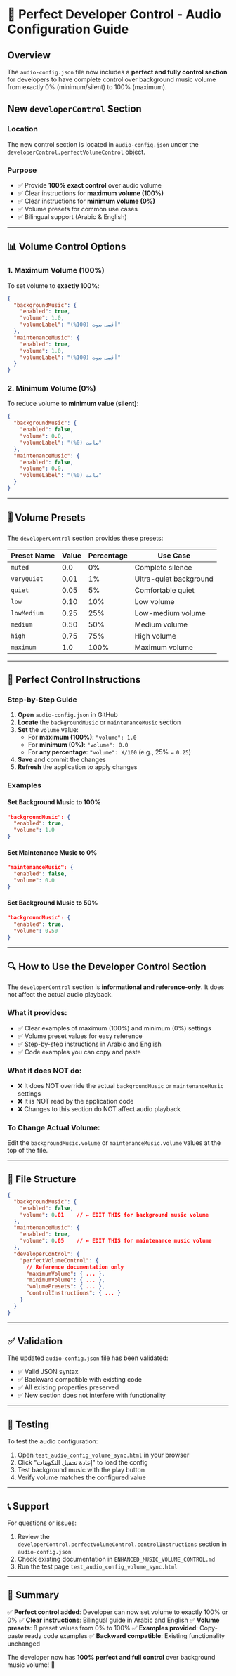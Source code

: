 # 🎯 Perfect Developer Control - Audio Configuration Guide

## Overview

The `audio-config.json` file now includes a **perfect and fully control section** for developers to have complete control over background music volume from exactly 0% (minimum/silent) to 100% (maximum).

## New `developerControl` Section

### Location
The new control section is located in `audio-config.json` under the `developerControl.perfectVolumeControl` object.

### Purpose
- ✅ Provide **100% exact control** over audio volume
- ✅ Clear instructions for **maximum volume (100%)**
- ✅ Clear instructions for **minimum volume (0%)**
- ✅ Volume presets for common use cases
- ✅ Bilingual support (Arabic & English)

---

## 📊 Volume Control Options

### 1. Maximum Volume (100%)

To set volume to **exactly 100%**:

```json
{
  "backgroundMusic": {
    "enabled": true,
    "volume": 1.0,
    "volumeLabel": "أقصى صوت (100%)"
  },
  "maintenanceMusic": {
    "enabled": true,
    "volume": 1.0,
    "volumeLabel": "أقصى صوت (100%)"
  }
}
```

### 2. Minimum Volume (0%)

To reduce volume to **minimum value (silent)**:

```json
{
  "backgroundMusic": {
    "enabled": false,
    "volume": 0.0,
    "volumeLabel": "صامت (0%)"
  },
  "maintenanceMusic": {
    "enabled": false,
    "volume": 0.0,
    "volumeLabel": "صامت (0%)"
  }
}
```

---

## 🎚️ Volume Presets

The `developerControl` section provides these presets:

| Preset Name | Value | Percentage | Use Case |
|-------------|-------|------------|----------|
| `muted` | 0.0 | 0% | Complete silence |
| `veryQuiet` | 0.01 | 1% | Ultra-quiet background |
| `quiet` | 0.05 | 5% | Comfortable quiet |
| `low` | 0.10 | 10% | Low volume |
| `lowMedium` | 0.25 | 25% | Low-medium volume |
| `medium` | 0.50 | 50% | Medium volume |
| `high` | 0.75 | 75% | High volume |
| `maximum` | 1.0 | 100% | Maximum volume |

---

## 💯 Perfect Control Instructions

### Step-by-Step Guide

1. **Open** `audio-config.json` in GitHub
2. **Locate** the `backgroundMusic` or `maintenanceMusic` section
3. **Set** the `volume` value:
   - For **maximum (100%)**: `"volume": 1.0`
   - For **minimum (0%)**: `"volume": 0.0`
   - For **any percentage**: `"volume": X/100` (e.g., 25% = `0.25`)
4. **Save** and commit the changes
5. **Refresh** the application to apply changes

### Examples

#### Set Background Music to 100%
```json
"backgroundMusic": {
  "enabled": true,
  "volume": 1.0
}
```

#### Set Maintenance Music to 0%
```json
"maintenanceMusic": {
  "enabled": false,
  "volume": 0.0
}
```

#### Set Background Music to 50%
```json
"backgroundMusic": {
  "enabled": true,
  "volume": 0.50
}
```

---

## 🔍 How to Use the Developer Control Section

The `developerControl` section is **informational and reference-only**. It does not affect the actual audio playback. 

### What it provides:
- ✅ Clear examples of maximum (100%) and minimum (0%) settings
- ✅ Volume preset values for easy reference
- ✅ Step-by-step instructions in Arabic and English
- ✅ Code examples you can copy and paste

### What it does NOT do:
- ❌ It does NOT override the actual `backgroundMusic` or `maintenanceMusic` settings
- ❌ It is NOT read by the application code
- ❌ Changes to this section do NOT affect audio playback

### To Change Actual Volume:
Edit the `backgroundMusic.volume` or `maintenanceMusic.volume` values at the top of the file.

---

## 📝 File Structure

```json
{
  "backgroundMusic": {
    "enabled": false,
    "volume": 0.01    // ← EDIT THIS for background music volume
  },
  "maintenanceMusic": {
    "enabled": true,
    "volume": 0.05    // ← EDIT THIS for maintenance music volume
  },
  "developerControl": {
    "perfectVolumeControl": {
      // Reference documentation only
      "maximumVolume": { ... },
      "minimumVolume": { ... },
      "volumePresets": { ... },
      "controlInstructions": { ... }
    }
  }
}
```

---

## ✅ Validation

The updated `audio-config.json` file has been validated:
- ✅ Valid JSON syntax
- ✅ Backward compatible with existing code
- ✅ All existing properties preserved
- ✅ New section does not interfere with functionality

---

## 🧪 Testing

To test the audio configuration:

1. Open `test_audio_config_volume_sync.html` in your browser
2. Click "إعادة تحميل التكوينات" to load the config
3. Test background music with the play button
4. Verify volume matches the configured value

---

## 📞 Support

For questions or issues:
1. Review the `developerControl.perfectVolumeControl.controlInstructions` section in `audio-config.json`
2. Check existing documentation in `ENHANCED_MUSIC_VOLUME_CONTROL.md`
3. Run the test page `test_audio_config_volume_sync.html`

---

## 🎉 Summary

✅ **Perfect control added**: Developer can now set volume to exactly 100% or 0%
✅ **Clear instructions**: Bilingual guide in Arabic and English
✅ **Volume presets**: 8 preset values from 0% to 100%
✅ **Examples provided**: Copy-paste ready code examples
✅ **Backward compatible**: Existing functionality unchanged

The developer now has **100% perfect and full control** over background music volume! 🎵
